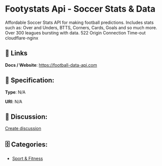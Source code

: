 # Footystats Api - Soccer Stats & Data


Affordable Soccer Stats API for making football predictions. Includes stats such as: Over and Unders, BTTS, Corners, Cards, Goals and so much more.  Over 300 leagues bursting with data. 522 Origin Connection Time-out cloudflare-nginx

##  🔗 Links
**Docs / Website**: https://football-data-api.com

## 🧬 Specification:
**Type**: N/A

**URI**: N/A

## 💬 Discussion:
[Create discussion](https://github.com/apis-list/apis-list/discussions/new)

## 🗄️ Categories:
- [Sport & Fitness](https://github.com/apis-list/apis-list#sport--fitness)




